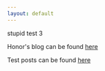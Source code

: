 ```yaml
---
layout: default
---
```

stupid test 3

Honor's blog can be found [here](https://suzannehare.github.io/testrepo.github.io/Honorblog/)

Test posts can be found [here](https://suzannehare.github.io/testrepo.github.io/_posts/)
